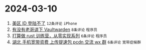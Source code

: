 # 2024-03-10

1. [美区 ID 登陆不了](https://www.v2ex.com/t/1022217) `12条评论` `iPhone`
1. [有没有老哥讲下 Vaultwarden](https://www.v2ex.com/t/1022250) `8条评论` `程序员`
1. [打算做 rust 训练营，从零实现系列](https://www.v2ex.com/t/1022234) `6条评论` `程序员`
1. [湖北 手机宽带资费 上传提速包 pcdn 交流 wx 群](https://www.v2ex.com/t/1022213) `6条评论` `宽带症候群`

